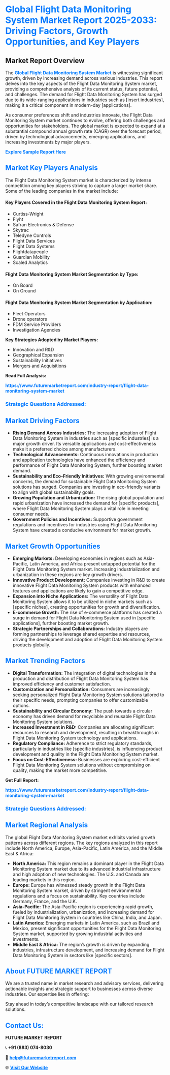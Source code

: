 <h1 style="color: #007BFF;">Global Flight Data Monitoring System Market Report 2025-2033: Driving Factors, Growth Opportunities, and Key Players</h1>

<section id="overview">
<h2>Market Report Overview</h2>
<p>The <a href="https://www.futuremarketreport.com/industry-report/flight-data-monitoring-system-market" style="color: #007BFF; text-decoration: none;"><strong>Global Flight Data Monitoring System Market</strong></a> is witnessing significant growth, driven by increasing demand across various industries. This report delves into the key aspects of the Flight Data Monitoring System market, providing a comprehensive analysis of its current status, future potential, and challenges. The demand for Flight Data Monitoring System has surged due to its wide-ranging applications in industries such as [insert industries], making it a critical component in modern-day [applications].</p>
<p>As consumer preferences shift and industries innovate, the Flight Data Monitoring System market continues to evolve, offering both challenges and opportunities for stakeholders. The global market is expected to expand at a substantial compound annual growth rate (CAGR) over the forecast period, driven by technological advancements, emerging applications, and increasing investments by major players.</p>
</section>

<section id="overview">
<p><a href="https://www.futuremarketreport.com/request-sample/reportId=88350" style="color: #007BFF; text-decoration: none;"><strong>Explore Sample Report Here</strong></a></p>
</section>

<section id="key-players">
<h2 style="color: #007BFF;">Market Key Players Analysis</h2>
<p>The Flight Data Monitoring System market is characterized by intense competition among key players striving to capture a larger market share. Some of the leading companies in the market include:</p>
<h4>Key Players Covered in the Flight Data Monitoring System Report:</h4>
<ul><li>Curtiss-Wright</li><li>Flyht</li><li>Safran Electronics &amp; Defense</li><li>Skytrac</li><li>Teledyne Controls</li><li>Flight Data Services</li><li>Flight Data Systems</li><li>Flightdatapeople</li><li>Guardian Mobility</li><li>Scaled Analytics</li></ul>
<h4>Flight Data Monitoring System Market Segmentation by Type:</h4>
<ul><li>On Board</li><li>On Ground</li></ul>

<h4>Flight Data Monitoring System Market Segmentation by Application:</h4>
<ul><li>Fleet Operators</li><li>Drone operators</li><li>FDM Service Providers</li><li>Investigation Agencies</li></ul>
<p><strong>Key Strategies Adopted by Market Players:</strong></p>
<ul>
<li>Innovation and R&D</li>
<li>Geographical Expansion</li>
<li>Sustainability Initiatives</li>
<li>Mergers and Acquisitions</li>
</ul>
</section>

<section>
<p><strong>Read Full Analysis: </strong></p><a href="https://www.futuremarketreport.com/industry-report/flight-data-monitoring-system-market" style="color: #007BFF; text-decoration: none;"><strong>https://www.futuremarketreport.com/industry-report/flight-data-monitoring-system-market</strong></a>
<h3 style="color: #007BFF;">Strategic Questions Addressed:</h3>
</section>

<section id="driving-factors">
<h2 style="color: #007BFF;">Market Driving Factors</h2>
<ul>
<li><strong>Rising Demand Across Industries:</strong> The increasing adoption of Flight Data Monitoring System in industries such as [specific industries] is a major growth driver. Its versatile applications and cost-effectiveness make it a preferred choice among manufacturers.</li>
<li><strong>Technological Advancements:</strong> Continuous innovations in production and application technologies have enhanced the efficiency and performance of Flight Data Monitoring System, further boosting market demand.</li>
<li><strong>Sustainability and Eco-Friendly Initiatives:</strong> With growing environmental concerns, the demand for sustainable Flight Data Monitoring System solutions has surged. Companies are investing in eco-friendly variants to align with global sustainability goals.</li>
<li><strong>Growing Population and Urbanization:</strong> The rising global population and rapid urbanization have increased the demand for [specific products], where Flight Data Monitoring System plays a vital role in meeting consumer needs.</li>
<li><strong>Government Policies and Incentives:</strong> Supportive government regulations and incentives for industries using Flight Data Monitoring System have created a conducive environment for market growth.</li>
</ul>
</section>

<section id="growth-opportunities">
<h2 style="color: #007BFF;">Market Growth Opportunities</h2>
<ul>
<li><strong>Emerging Markets:</strong> Developing economies in regions such as Asia-Pacific, Latin America, and Africa present untapped potential for the Flight Data Monitoring System market. Increasing industrialization and urbanization in these regions are key growth drivers.</li>
<li><strong>Innovative Product Development:</strong> Companies investing in R&D to create innovative Flight Data Monitoring System products with enhanced features and applications are likely to gain a competitive edge.</li>
<li><strong>Expansion into Niche Applications:</strong> The versatility of Flight Data Monitoring System allows it to be utilized in niche markets such as [specific niches], creating opportunities for growth and diversification.</li>
<li><strong>E-commerce Growth:</strong> The rise of e-commerce platforms has created a surge in demand for Flight Data Monitoring System used in [specific applications], further boosting market growth.</li>
<li><strong>Strategic Partnerships and Collaborations:</strong> Industry players are forming partnerships to leverage shared expertise and resources, driving the development and adoption of Flight Data Monitoring System products globally.</li>
</ul>
</section>

<section id="trending-factors">
<h2 style="color: #007BFF;">Market Trending Factors</h2>
<ul>
<li><strong>Digital Transformation:</strong> The integration of digital technologies in the production and distribution of Flight Data Monitoring System has improved efficiency and customer satisfaction.</li>
<li><strong>Customization and Personalization:</strong> Consumers are increasingly seeking personalized Flight Data Monitoring System solutions tailored to their specific needs, prompting companies to offer customizable options.</li>
<li><strong>Sustainability and Circular Economy:</strong> The push towards a circular economy has driven demand for recyclable and reusable Flight Data Monitoring System solutions.</li>
<li><strong>Increased Investment in R&D:</strong> Companies are allocating significant resources to research and development, resulting in breakthroughs in Flight Data Monitoring System technology and applications.</li>
<li><strong>Regulatory Compliance:</strong> Adherence to strict regulatory standards, particularly in industries like [specific industries], is influencing product development and quality in the Flight Data Monitoring System market.</li>
<li><strong>Focus on Cost-Effectiveness:</strong> Businesses are exploring cost-efficient Flight Data Monitoring System solutions without compromising on quality, making the market more competitive.</li>
</ul>
</section>

<section>
<p><strong>Get Full Report: </strong></p><a href="https://www.futuremarketreport.com/industry-report/flight-data-monitoring-system-market" style="color: #007BFF; text-decoration: none;"><strong>https://www.futuremarketreport.com/industry-report/flight-data-monitoring-system-market</strong></a>
<h3 style="color: #007BFF;">Strategic Questions Addressed:</h3>
</section>


<section id="regional-analysis">
<h2 style="color: #007BFF;">Market Regional Analysis</h2>
<p>The global Flight Data Monitoring System market exhibits varied growth patterns across different regions. The key regions analyzed in this report include North America, Europe, Asia-Pacific, Latin America, and the Middle East & Africa:</p>
<ul>
<li><strong>North America:</strong> This region remains a dominant player in the Flight Data Monitoring System market due to its advanced industrial infrastructure and high adoption of new technologies. The U.S. and Canada are leading markets in this region.</li>
<li><strong>Europe:</strong> Europe has witnessed steady growth in the Flight Data Monitoring System market, driven by stringent environmental regulations and a focus on sustainability. Key countries include Germany, France, and the U.K.</li>
<li><strong>Asia-Pacific:</strong> The Asia-Pacific region is experiencing rapid growth, fueled by industrialization, urbanization, and increasing demand for Flight Data Monitoring System in countries like China, India, and Japan.</li>
<li><strong>Latin America:</strong> Emerging markets in Latin America, such as Brazil and Mexico, present significant opportunities for the Flight Data Monitoring System market, supported by growing industrial activities and investments.</li>
<li><strong>Middle East & Africa:</strong> The region’s growth is driven by expanding industries, infrastructure development, and increasing demand for Flight Data Monitoring System in sectors like [specific sectors].</li>
</ul>
</section>

<footer>
<h2 style="color: #007BFF;">About FUTURE MARKET REPORT</h2>
<p>We are a trusted name in market research and advisory services, delivering actionable insights and strategic support to businesses across diverse industries. Our expertise lies in offering:</p>

<p>Stay ahead in today’s competitive landscape with our tailored research solutions.</p>

<h2 style="color: #007BFF;">Contact Us:</h2>
<p><strong>FUTURE MARKET REPORT</strong></p>
<p>📞 <strong>+91 (883) 074-8030</strong></p>
<p>📧 <strong><a href="mailto:help@futuremarketreport.com" style="color: #007BFF;">help@futuremarketreport.com</a></strong></p>
<p>🌐 <strong><a href="https://www.futuremarketreport.com/" style="color: #007BFF;">Visit Our Website</a></strong></p>
</footer>
